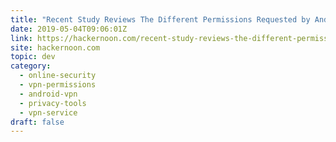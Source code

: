 ```yaml
---
title: "Recent Study Reviews The Different Permissions Requested by Android VPN Apps: The Result Was…"
date: 2019-05-04T09:06:01Z
link: https://hackernoon.com/recent-study-reviews-the-different-permissions-requested-by-android-vpn-apps-the-result-was-bc7a012c06cd?source=rss----3a8144eabfe3---4
site: hackernoon.com
topic: dev
category:
  - online-security
  - vpn-permissions
  - android-vpn
  - privacy-tools
  - vpn-service
draft: false
---
```


